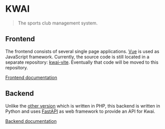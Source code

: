 # KWAI
> The sports club management system.

## Frontend
The frontend consists of several single page applications. [Vue](https://vuejs.org) is used as JavaScript framework. 
Currently, the source code is still located in a separate repository: [kwai-vite](https://github.com/fbraem/kwai-vite). 
Eventually that code will be moved to this repository.

[Frontend documentation](./kwai-frontend/index.md)

## Backend
Unlike the [other version](https://github.com/fbraem/kwai-api) which is written in PHP, this backend is written in 
Python and uses [FastAPI](https://fastapi.tiangolo.com/) as web framework to provide an API for Kwai.

[Backend documentation](./kwai-backend/index.md)
